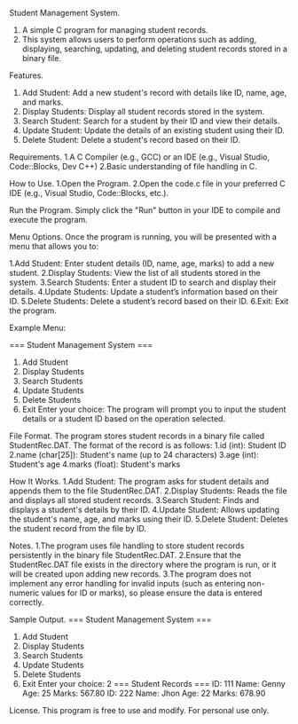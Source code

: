 Student Management System.
1. A simple C program for managing student records.
2. This system allows users to perform operations such as adding, displaying, searching, updating, and deleting student records stored in a binary file.

Features.
1. Add Student: Add a new student's record with details like ID, name, age, and marks.
2. Display Students: Display all student records stored in the system.
3. Search Student: Search for a student by their ID and view their details.
4. Update Student: Update the details of an existing student using their ID.
5. Delete Student: Delete a student's record based on their ID.

Requirements.
1.A C Compiler (e.g., GCC) or an IDE (e.g., Visual Studio, Code::Blocks, Dev C++)
2.Basic understanding of file handling in C.

How to Use.
1.Open the Program.
2.Open the code.c file in your preferred C IDE (e.g., Visual Studio, Code::Blocks, etc.).

Run the Program.
Simply click the "Run" button in your IDE to compile and execute the program.

Menu Options.
Once the program is running, you will be presented with a menu that allows you to:

1.Add Student: Enter student details (ID, name, age, marks) to add a new student.
2.Display Students: View the list of all students stored in the system.
3.Search Students: Enter a student ID to search and display their details.
4.Update Students: Update a student’s information based on their ID.
5.Delete Students: Delete a student’s record based on their ID.
6.Exit: Exit the program.

Example Menu:

=== Student Management System ===
1. Add Student
2. Display Students
3. Search Students
4. Update Students
5. Delete Students
6. Exit
Enter your choice:
The program will prompt you to input the student details or a student ID based on the operation selected.

File Format.
The program stores student records in a binary file called StudentRec.DAT. The format of the record is as follows:
1.id (int): Student ID
2.name (char[25]): Student's name (up to 24 characters)
3.age (int): Student's age
4.marks (float): Student's marks

How It Works.
1.Add Student: The program asks for student details and appends them to the file StudentRec.DAT.
2.Display Students: Reads the file and displays all stored student records.
3.Search Student: Finds and displays a student's details by their ID.
4.Update Student: Allows updating the student's name, age, and marks using their ID.
5.Delete Student: Deletes the student record from the file by ID.

Notes.
1.The program uses file handling to store student records persistently in the binary file StudentRec.DAT.
2.Ensure that the StudentRec.DAT file exists in the directory where the program is run, or it will be created upon adding new records.
3.The program does not implement any error handling for invalid inputs (such as entering non-numeric values for ID or marks), so please ensure the data is entered correctly.

Sample Output.
=== Student Management System ===
1. Add Student
2. Display Students
3. Search Students
4. Update Students
5. Delete Students
6. Exit
Enter your choice: 2
=== Student Records ===
ID: 111
Name: Genny
Age: 25
Marks: 567.80
ID: 222
Name: Jhon
Age: 22
Marks: 678.90

License.
This program is free to use and modify. For personal use only.
